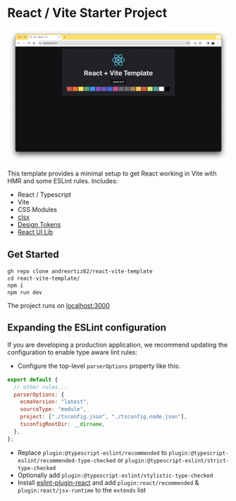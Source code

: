# React / Vite Starter Project

![img](./public/cover.png)

This template provides a minimal setup to get React working in Vite with HMR and some ESLint rules.
Includes:

- React / Typescript
- Vite
- CSS Modules
- [clsx](https://github.com/lukeed/clsx)
- [Design Tokens](https://github.com/andreortiz82/ao-design-tokens)
- [React UI Lib](https://github.com/andreortiz82/ao-ui-lib)

## Get Started

```
gh repo clone andreortiz82/react-vite-template
cd react-vite-template/
npm i
npm run dev
```

The project runs on [localhost:3000](http://localhost:3000/)

## Expanding the ESLint configuration

If you are developing a production application, we recommend updating the configuration to enable type aware lint rules:

- Configure the top-level `parserOptions` property like this:

```js
export default {
  // other rules...
  parserOptions: {
    ecmaVersion: "latest",
    sourceType: "module",
    project: ["./tsconfig.json", "./tsconfig.node.json"],
    tsconfigRootDir: __dirname,
  },
};
```

- Replace `plugin:@typescript-eslint/recommended` to `plugin:@typescript-eslint/recommended-type-checked` or `plugin:@typescript-eslint/strict-type-checked`
- Optionally add `plugin:@typescript-eslint/stylistic-type-checked`
- Install [eslint-plugin-react](https://github.com/jsx-eslint/eslint-plugin-react) and add `plugin:react/recommended` & `plugin:react/jsx-runtime` to the `extends` list
